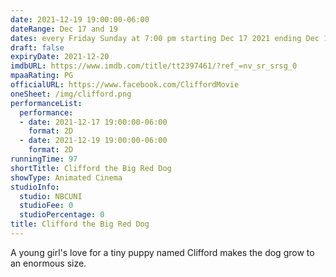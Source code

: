 ```yaml
---
date: 2021-12-19 19:00:00-06:00
dateRange: Dec 17 and 19
dates: every Friday Sunday at 7:00 pm starting Dec 17 2021 ending Dec 19 2021
draft: false
expiryDate: 2021-12-20
imdbURL: https://www.imdb.com/title/tt2397461/?ref_=nv_sr_srsg_0
mpaaRating: PG
officialURL: https://www.facebook.com/CliffordMovie
oneSheet: /img/clifford.png
performanceList:
  performance:
  - date: 2021-12-17 19:00:00-06:00
    format: 2D
  - date: 2021-12-19 19:00:00-06:00
    format: 2D
runningTime: 97
shortTitle: Clifford the Big Red Dog
showType: Animated Cinema
studioInfo:
  studio: NBCUNI
  studioFee: 0
  studioPercentage: 0
title: Clifford the Big Red Dog
---
```


A young girl's love for a tiny puppy named Clifford makes the dog grow to an enormous size.
